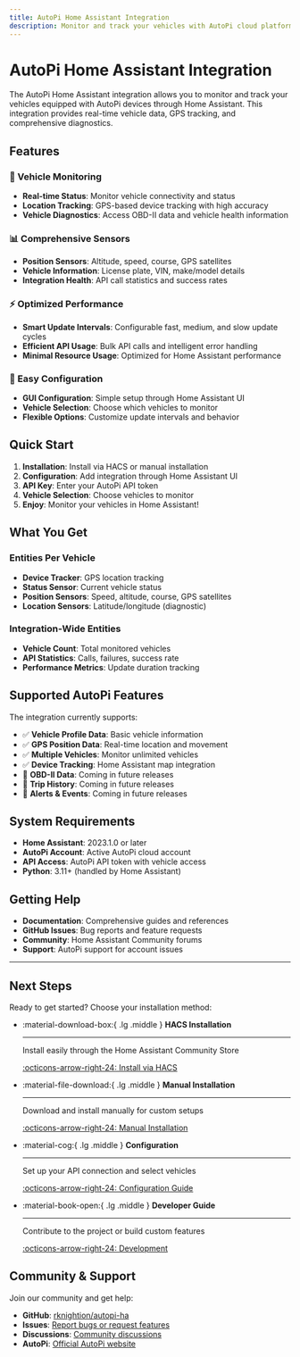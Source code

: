 ```yaml
---
title: AutoPi Home Assistant Integration
description: Monitor and track your vehicles with AutoPi cloud platform integration for Home Assistant
---
```


# AutoPi Home Assistant Integration

The AutoPi Home Assistant integration allows you to monitor and track your vehicles equipped with AutoPi devices through Home Assistant. This integration provides real-time vehicle data, GPS tracking, and comprehensive diagnostics.

<!-- TODO: Add hero image ![AutoPi Integration](images/autopi-hero.png) -->

## Features

### 🚗 Vehicle Monitoring
- **Real-time Status**: Monitor vehicle connectivity and status
- **Location Tracking**: GPS-based device tracking with high accuracy
- **Vehicle Diagnostics**: Access OBD-II data and vehicle health information

### 📊 Comprehensive Sensors
- **Position Sensors**: Altitude, speed, course, GPS satellites
- **Vehicle Information**: License plate, VIN, make/model details
- **Integration Health**: API call statistics and success rates

### ⚡ Optimized Performance
- **Smart Update Intervals**: Configurable fast, medium, and slow update cycles
- **Efficient API Usage**: Bulk API calls and intelligent error handling
- **Minimal Resource Usage**: Optimized for Home Assistant performance

### 🔧 Easy Configuration
- **GUI Configuration**: Simple setup through Home Assistant UI
- **Vehicle Selection**: Choose which vehicles to monitor
- **Flexible Options**: Customize update intervals and behavior

## Quick Start

1. **Installation**: Install via HACS or manual installation
2. **Configuration**: Add integration through Home Assistant UI
3. **API Key**: Enter your AutoPi API token
4. **Vehicle Selection**: Choose vehicles to monitor
5. **Enjoy**: Monitor your vehicles in Home Assistant!

## What You Get

### Entities Per Vehicle
- **Device Tracker**: GPS location tracking
- **Status Sensor**: Current vehicle status
- **Position Sensors**: Speed, altitude, course, GPS satellites
- **Location Sensors**: Latitude/longitude (diagnostic)

### Integration-Wide Entities
- **Vehicle Count**: Total monitored vehicles
- **API Statistics**: Calls, failures, success rate
- **Performance Metrics**: Update duration tracking

## Supported AutoPi Features

The integration currently supports:

- ✅ **Vehicle Profile Data**: Basic vehicle information
- ✅ **GPS Position Data**: Real-time location and movement
- ✅ **Multiple Vehicles**: Monitor unlimited vehicles
- ✅ **Device Tracking**: Home Assistant map integration
- 🔄 **OBD-II Data**: Coming in future releases
- 🔄 **Trip History**: Coming in future releases
- 🔄 **Alerts & Events**: Coming in future releases

## System Requirements

- **Home Assistant**: 2023.1.0 or later
- **AutoPi Account**: Active AutoPi cloud account
- **API Access**: AutoPi API token with vehicle access
- **Python**: 3.11+ (handled by Home Assistant)

## Getting Help

- **Documentation**: Comprehensive guides and references
- **GitHub Issues**: Bug reports and feature requests
- **Community**: Home Assistant Community forums
- **Support**: AutoPi support for account issues

---

## Next Steps

Ready to get started? Choose your installation method:

<div class="grid cards" markdown>

-   :material-download-box:{ .lg .middle } **HACS Installation**

    ---

    Install easily through the Home Assistant Community Store

    [:octicons-arrow-right-24: Install via HACS](installation.md#hacs-installation)

-   :material-file-download:{ .lg .middle } **Manual Installation**

    ---

    Download and install manually for custom setups

    [:octicons-arrow-right-24: Manual Installation](installation.md#manual-installation)

-   :material-cog:{ .lg .middle } **Configuration**

    ---

    Set up your API connection and select vehicles

    [:octicons-arrow-right-24: Configuration Guide](configuration.md)

-   :material-book-open:{ .lg .middle } **Developer Guide**

    ---

    Contribute to the project or build custom features

    [:octicons-arrow-right-24: Development](development.md)

</div>

## Community & Support

Join our community and get help:

- **GitHub**: [rknightion/autopi-ha](https://github.com/rknightion/autopi-ha)
- **Issues**: [Report bugs or request features](https://github.com/rknightion/autopi-ha/issues)
- **Discussions**: [Community discussions](https://github.com/rknightion/autopi-ha/discussions)
- **AutoPi**: [Official AutoPi website](https://autopi.io) 